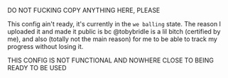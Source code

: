 DO NOT FUCKING COPY ANYTHING HERE, PLEASE

This config ain't ready, it's currently in the `we balling` state. The reason I uploaded it and made it public is bc @tobybridle is a lil bitch (certified by me), and also (totally not the main reason) for me to be able to track my progress without losing it.

THIS CONFIG IS NOT FUNCTIONAL AND NOWHERE CLOSE TO BEING READY TO BE USED
